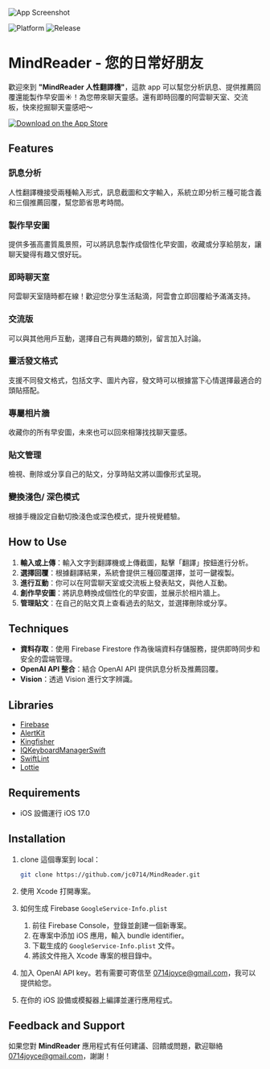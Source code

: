![App Screenshot](https://drive.google.com/uc?export=view&id=1SoPOGJQWi3vQ0LaDWcVSxRw-viaz9A07)

![Platform](https://img.shields.io/badge/platform-iOS-lightgrey)
![Release](https://img.shields.io/badge/release-v1.1.2-brightgreen)

# MindReader - 您的日常好朋友

歡迎來到 **"MindReader 人性翻譯機"**，這款 app 可以幫您分析訊息、提供推薦回覆還能製作早安圖☀️！為您帶來聊天靈感。還有即時回覆的阿雲聊天室、交流板，快來挖掘聊天靈感吧～

[![Download on the App Store](https://developer.apple.com/app-store/marketing/guidelines/images/badge-download-on-the-app-store.svg)](https://apps.apple.com/app/id6692625322)

## Features

### 訊息分析

人性翻譯機接受兩種輸入形式，訊息截圖和文字輸入，系統立即分析三種可能含義和三個推薦回覆，幫您節省思考時間。

### 製作早安圖

提供多張高畫質風景照，可以將訊息製作成個性化早安圖，收藏或分享給朋友，讓聊天變得有趣又恨好玩。

### 即時聊天室

阿雲聊天室隨時都在線！歡迎您分享生活點滴，阿雲會立即回覆給予滿滿支持。

### 交流版

可以與其他用戶互動，選擇自己有興趣的類別，留言加入討論。

### 靈活發文格式

支援不同發文格式，包括文字、圖片內容，發文時可以根據當下心情選擇最適合的頭貼搭配。

### 專屬相片牆

收藏你的所有早安圖，未來也可以回來相簿找找聊天靈感。

### 貼文管理

檢視、刪除或分享自己的貼文，分享時貼文將以圖像形式呈現。

### 變換淺色/ 深色模式

根據手機設定自動切換淺色或深色模式，提升視覺體驗。

## How to Use

1. **輸入或上傳**：輸入文字到翻譯機或上傳截圖，點擊「翻譯」按鈕進行分析。
2. **選擇回覆**：根據翻譯結果，系統會提供三種回覆選擇，並可一鍵複製。
3. **進行互動**：你可以在阿雲聊天室或交流板上發表貼文，與他人互動。
4. **創作早安圖**：將訊息轉換成個性化的早安圖，並展示於相片牆上。
5. **管理貼文**：在自己的貼文頁上查看過去的貼文，並選擇刪除或分享。

## Techniques

- **資料存取**：使用 Firebase Firestore 作為後端資料存儲服務，提供即時同步和安全的雲端管理。
- **OpenAI API 整合**：結合 OpenAI API 提供訊息分析及推薦回覆。
- **Vision**：透過 Vision 進行文字辨識。

## Libraries

- [Firebase](https://github.com/firebase/firebase-ios-sdk)
- [AlertKit](https://github.com/sparrowcode/AlertKit)
- [Kingfisher](https://github.com/onevcat/Kingfisher)
- [IQKeyboardManagerSwift](https://github.com/hackiftekhar/IQKeyboardManager)
- [SwiftLint](https://github.com/realm/SwiftLint)
- [Lottie](https://github.com/airbnb/lottie-ios)

## Requirements

- iOS 設備運行 iOS 17.0

## Installation

1. clone 這個專案到 local：
    
    ```bash
    git clone https://github.com/jc0714/MindReader.git
    ```
    
2. 使用 Xcode 打開專案。
3. 如何生成 Firebase `GoogleService-Info.plist`
    1. 前往 Firebase Console，登錄並創建一個新專案。
    2. 在專案中添加 iOS 應用，輸入 bundle identifier。
    3. 下載生成的 `GoogleService-Info.plist` 文件。
    4. 將該文件拖入 Xcode 專案的根目錄中。
4. 加入 OpenAI API key。若有需要可寄信至 [0714joyce@gmail.com](mailto:0714joyce@gmail.com)，我可以提供給您。
5. 在你的 iOS 設備或模擬器上編譯並運行應用程式。

## Feedback and Support

如果您對 **MindReader** 應用程式有任何建議、回饋或問題，歡迎聯絡 0714joyce@gmail.com，謝謝！
